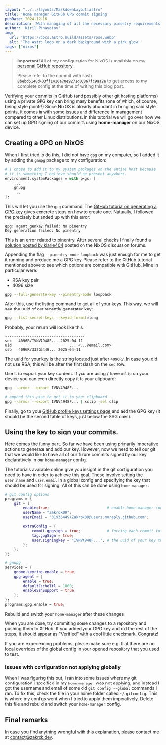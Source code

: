 ```yaml
---
layout: "../../layouts/MarkdownLayout.astro"
title: 'Home manager GitHub GPG commit signing'
pubDate: 2024-12-16
description: 'With managing of all the necessary pinentry requirements.'
author: 'Kiril Panayotov'
img:
  url: 'https://docs.astro.build/assets/rose.webp'
  alt: 'The Astro logo on a dark background with a pink glow.'
tags: ["nixos"]
---
```


> **Important!** All of my configuration for NixOS is available on my [personal GitHub repository](). 
>
> Please refer to the commit with hash [`8bebd5148d403ff1410a70e9271d02867fc9aa2e`](https://github.com/Zakrok09/Zakrok09/tree/8bebd5148d403ff1410a70e9271d02867fc9aa2e) to get access to my complete 
> config at the time of writing this blog post.

Verifying your commits in GitHub (and possibly other git hosting platforms) using a private GPG key can bring many 
benefits (one of which, of course, being style points!) Since NixOS is already abundant in bringing said style 
points, it comes in with some issues and difference in management compared to other Linux distributions. In this 
tutorial we will go over how we can set up GPG signing of our commits using **home-manager** on our NixOS device.

## Creating a GPG on NixOS

When I first tried to do this, I did not have `gpg` on my computer, so I added it by adding the `gnupg` package to 
my configuration:

```nix
# I chose to add it to my system packages on the entire host because 
# it is something I believe should be present anywhere.
environment.systemPackages = with pkgs; [
    ...
    gnupg
    ...
];
```

This will let you use the `gpg` command. The [GitHub tutorial on generating a GPG key]() gives concrete steps on how 
to create one. Naturally, I followed the precisely but ended up with this error:

```
gpg: agent_genkey failed: No pinentry
Key generation failed: No pinentry
```

This is an error related to pinentry. After several checks I finally found a [solution posted by kiarie404](https://discourse.nixos.org/t/cant-get-gnupg-to-work-no-pinentry/15373/33) posted on the NixOS discussion forums.

Appending the flag `--pinentry-mode loopback` was just enough for me to get it running and produce me a GPG key. 
Please refer to the GitHub tutorial mentioned above to see which options are compatible with GitHub. Mine in 
particular were:
- RSA key pair
- 4096 size

```bash
gpg --full-generate-key --pinentry-mode loopback
```

After this, use the listing command to get all of your keys. This way, we will see the uuid of our recently 
generated key:

```bash
gpg --list-secret-keys --keyid-format=long
```

Probably, your return will look like this:

```
------------------------------------
sec   4096R/IVNV4948F... 2025-04-11 
uid                          ... <...@email.com>
ssb   4096R/332GG44G... 2025-04-11
```

The uuid for your key is the string located just after `4096R/`. In case you did not use RSA, this will be after the 
first slash on the `sec` row.

Use it to export your key content. If you are using / have `xclip` on your device you can even directly copy it to 
your clipboard:

```bash
gpg --armor --export IVNV4948F...

# append this pipe to get it to your clipboard
gpg --armor --export IVNV4948F... | xclip -sel clip
```

Finally, go to your [GitHub profile keys settings page](https://github.com/settings/keys) and add the GPG key (it 
should be the second table of keys, just below the SSG ones).

## Using the key to sign your commits.

Here comes the funny part. So far we have been using primarily imperative actions to generate and add our key. 
However, now we need to tell our git that we would like to have all of our future commits signed by our key 
declaratively in our `home-manager` config. 

The tutorials available online give you insight in the git configuration you need to have in order to achieve this 
goal. These involve setting the `user.name` and `user.email` in a global config and specifying the key that should 
be used for signing. All of this can be done using `home-manager`:

```nix
# git config options
programs = {
    git = {
        enable=true;                          # enable home manager config of git
        userName = "Zakrok09";
        userEmail = "31936449+Zakrok09@users.noreply.github.com";

        extraConfig = {
            commit.gpgsign = true;            # forcing each commit to be gpg signed
            tag.gpgSign = true;               
            user.signingkey = "IVNV4948F..."; # the uuid of your key that you got earlier
        };
    };
};

# gnupg
services = {
    gnome-keyring.enable = true;
    gpg-agent = {
        enable = true;
        defaultCacheTtl = 1800;
        enableSshSupport = true;
    };
};
programs.gpg.enable = true;
```

Rebuild and switch your `home-manager` after these changes.

When you are done, try commiting some changes to a repository and pushing them to GitHub. If you added your GPG key 
and did the rest of the steps, it should appear as "Verified" with a cool little checkmark. Congratz! 

If you are experiencing problems, please make sure e.g. that there are no local overrides of the global config in 
your opened repository that you used to test. 

### Issues with configuration not applying globally

When I was figuring this out, I ran into some issues where my git configuration i specified in my `home-manager` was 
not applying, and instead I got the username and email of some old `git config --global` commands I ran. To fix this,
check the file in your home folder called `~/.gitconfig`. This is where my configs went when I tried to apply them 
imperatively. Delete this file and rebuild and switch your `home-manager` config.

## Final remarks

In case you find anything wrongful with this explanation, please contact me at [contact@zakrok.dev](mailto:contact@zakrok.dev?subject=Blog%20post%20complaint%20%7C%20Home%20manager%20GitHub%20GPG%20commit%20signing%20%40%20zakrok.dev).
